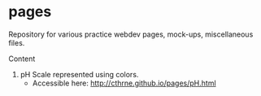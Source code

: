 # pages

Repository for various practice webdev pages, mock-ups, miscellaneous files.

Content
1. pH Scale represented using colors.
      - Accessible here: http://cthrne.github.io/pages/pH.html
